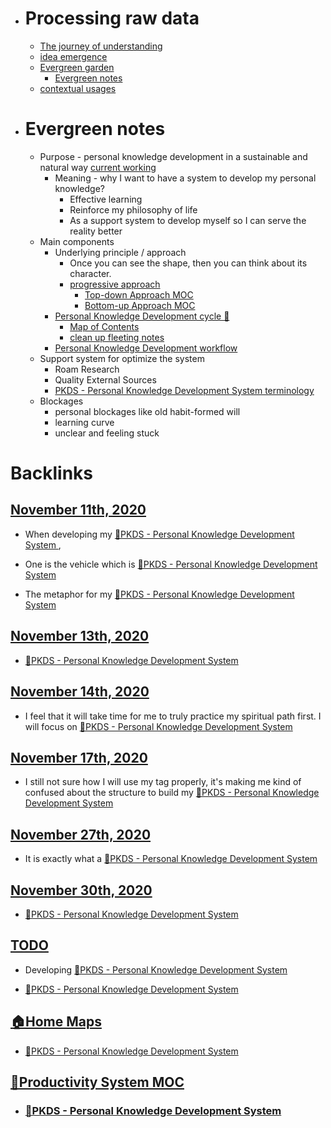 - # Processing raw data
    - [The journey of understanding](<The journey of understanding.md>)
    - [idea emergence](<idea emergence.md>)
    - [Evergreen garden](<Evergreen garden.md>)
        - [Evergreen notes](<Evergreen notes.md>)
    - [contextual usages](<contextual usages.md>)
- # Evergreen notes
    - Purpose - personal knowledge development in a sustainable and natural way [current working](<current working.md>)
        - Meaning - why I want to have a system to develop my personal knowledge?
            - Effective learning
            - Reinforce my philosophy of life
            - As a support system to develop myself so I can serve the reality better
    - Main components
        - Underlying principle / approach
            - Once you can see the shape, then you can think about its character.
            - [progressive approach](<progressive approach.md>)
                - [Top-down Approach MOC](<Top-down Approach MOC.md>)
                - [Bottom-up Approach MOC](<Bottom-up Approach MOC.md>)
        - [Personal Knowledge Development cycle 🌲 ](<Personal Knowledge Development cycle 🌲 .md>)
            - [Map of Contents](<Map of Contents.md>)
            - [clean up fleeting notes](<clean up fleeting notes.md>)
        - [Personal Knowledge Development workflow](<Personal Knowledge Development workflow.md>)
    - Support system for optimize the system
        - Roam Research
        - Quality External Sources
        - [PKDS - Personal Knowledge Development System terminology](<PKDS - Personal Knowledge Development System terminology.md>)
    - Blockages
        - personal blockages like old habit-formed will
        - learning curve 
        - unclear and feeling stuck

# Backlinks
## [November 11th, 2020](<November 11th, 2020.md>)
- When developing my [🌲PKDS - Personal Knowledge Development System ](<🌲PKDS - Personal Knowledge Development System .md>),

- One is the vehicle which is [🌲PKDS - Personal Knowledge Development System ](<🌲PKDS - Personal Knowledge Development System .md>)

- The metaphor for my [🌲PKDS - Personal Knowledge Development System ](<🌲PKDS - Personal Knowledge Development System .md>)

## [November 13th, 2020](<November 13th, 2020.md>)
- [🌲PKDS - Personal Knowledge Development System ](<🌲PKDS - Personal Knowledge Development System .md>)

## [November 14th, 2020](<November 14th, 2020.md>)
- I feel that it will take time for me to truly practice my spiritual path first. I will focus on [🌲PKDS - Personal Knowledge Development System ](<🌲PKDS - Personal Knowledge Development System .md>)

## [November 17th, 2020](<November 17th, 2020.md>)
- I still not sure how I will use my tag properly, it's making me kind of confused about the structure to build my [🌲PKDS - Personal Knowledge Development System ](<🌲PKDS - Personal Knowledge Development System .md>)

## [November 27th, 2020](<November 27th, 2020.md>)
- It is exactly what a [🌲PKDS - Personal Knowledge Development System ](<🌲PKDS - Personal Knowledge Development System .md>)

## [November 30th, 2020](<November 30th, 2020.md>)
- [🌲PKDS - Personal Knowledge Development System ](<🌲PKDS - Personal Knowledge Development System .md>)

## [TODO](<TODO.md>)
- Developing [🌲PKDS - Personal Knowledge Development System ](<🌲PKDS - Personal Knowledge Development System .md>)

- [🌲PKDS - Personal Knowledge Development System ](<🌲PKDS - Personal Knowledge Development System .md>)

## [🏠Home Maps](<🏠Home Maps.md>)
- [🌲PKDS - Personal Knowledge Development System ](<🌲PKDS - Personal Knowledge Development System .md>)

## [🧭Productivity System MOC ](<🧭Productivity System MOC .md>)
- ### [🌲PKDS - Personal Knowledge Development System ](<🌲PKDS - Personal Knowledge Development System .md>)

